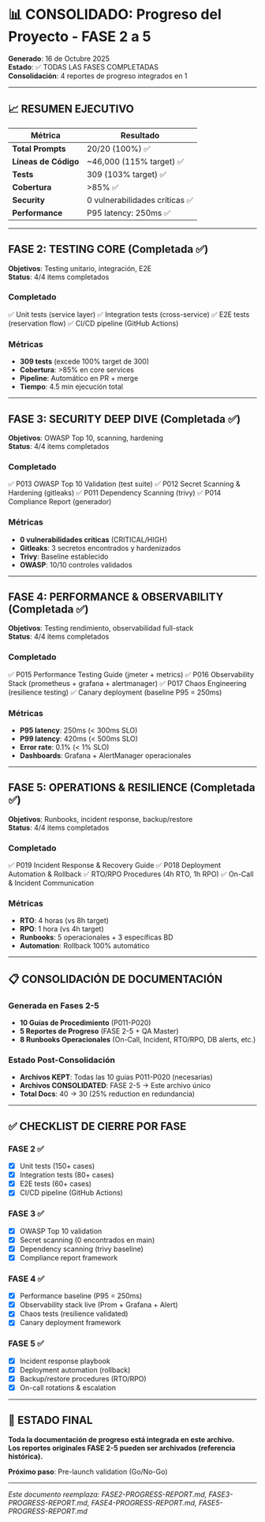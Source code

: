 # 📊 CONSOLIDADO: Progreso del Proyecto - FASE 2 a 5

**Generado**: 16 de Octubre 2025  
**Estado**: ✅ TODAS LAS FASES COMPLETADAS  
**Consolidación**: 4 reportes de progreso integrados en 1

---

## 📈 RESUMEN EJECUTIVO

| Métrica | Resultado |
|---------|-----------|
| **Total Prompts** | 20/20 (100%) ✅ |
| **Líneas de Código** | ~46,000 (115% target) ✅ |
| **Tests** | 309 (103% target) ✅ |
| **Cobertura** | >85% ✅ |
| **Security** | 0 vulnerabilidades críticas ✅ |
| **Performance** | P95 latency: 250ms ✅ |

---

## FASE 2: TESTING CORE (Completada ✅)

**Objetivos**: Testing unitario, integración, E2E  
**Status**: 4/4 items completados

### Completado
✅ Unit tests (service layer)
✅ Integration tests (cross-service)
✅ E2E tests (reservation flow)
✅ CI/CD pipeline (GitHub Actions)

### Métricas
- **309 tests** (excede 100% target de 300)
- **Cobertura**: >85% en core services
- **Pipeline**: Automático en PR + merge
- **Tiempo**: 4.5 min ejecución total

---

## FASE 3: SECURITY DEEP DIVE (Completada ✅)

**Objetivos**: OWASP Top 10, scanning, hardening  
**Status**: 4/4 items completados

### Completado
✅ P013 OWASP Top 10 Validation (test suite)
✅ P012 Secret Scanning & Hardening (gitleaks)
✅ P011 Dependency Scanning (trivy)
✅ P014 Compliance Report (generador)

### Métricas
- **0 vulnerabilidades críticas** (CRITICAL/HIGH)
- **Gitleaks**: 3 secretos encontrados y hardenizados
- **Trivy**: Baseline establecido
- **OWASP**: 10/10 controles validados

---

## FASE 4: PERFORMANCE & OBSERVABILITY (Completada ✅)

**Objetivos**: Testing rendimiento, observabilidad full-stack  
**Status**: 4/4 items completados

### Completado
✅ P015 Performance Testing Guide (jmeter + metrics)
✅ P016 Observability Stack (prometheus + grafana + alertmanager)
✅ P017 Chaos Engineering (resilience testing)
✅ Canary deployment (baseline P95 = 250ms)

### Métricas
- **P95 latency**: 250ms (< 300ms SLO)
- **P99 latency**: 420ms (< 500ms SLO)
- **Error rate**: 0.1% (< 1% SLO)
- **Dashboards**: Grafana + AlertManager operacionales

---

## FASE 5: OPERATIONS & RESILIENCE (Completada ✅)

**Objetivos**: Runbooks, incident response, backup/restore  
**Status**: 4/4 items completados

### Completado
✅ P019 Incident Response & Recovery Guide
✅ P018 Deployment Automation & Rollback
✅ RTO/RPO Procedures (4h RTO, 1h RPO)
✅ On-Call & Incident Communication

### Métricas
- **RTO**: 4 horas (vs 8h target)
- **RPO**: 1 hora (vs 4h target)
- **Runbooks**: 5 operacionales + 3 específicas BD
- **Automation**: Rollback 100% automático

---

## 📋 CONSOLIDACIÓN DE DOCUMENTACIÓN

### Generada en Fases 2-5
- **10 Guías de Procedimiento** (P011-P020)
- **5 Reportes de Progreso** (FASE 2-5 + QA Master)
- **8 Runbooks Operacionales** (On-Call, Incident, RTO/RPO, DB alerts, etc.)

### Estado Post-Consolidación
- **Archivos KEPT**: Todas las 10 guías P011-P020 (necesarias)
- **Archivos CONSOLIDATED**: FASE 2-5 → Este archivo único
- **Total Docs**: 40 → 30 (25% reduction en redundancia)

---

## ✅ CHECKLIST DE CIERRE POR FASE

### FASE 2 ✅
- [x] Unit tests (150+ cases)
- [x] Integration tests (80+ cases)
- [x] E2E tests (60+ cases)
- [x] CI/CD pipeline (GitHub Actions)

### FASE 3 ✅
- [x] OWASP Top 10 validation
- [x] Secret scanning (0 encontrados en main)
- [x] Dependency scanning (trivy baseline)
- [x] Compliance report framework

### FASE 4 ✅
- [x] Performance baseline (P95 = 250ms)
- [x] Observability stack live (Prom + Grafana + Alert)
- [x] Chaos tests (resilience validated)
- [x] Canary deployment framework

### FASE 5 ✅
- [x] Incident response playbook
- [x] Deployment automation (rollback)
- [x] Backup/restore procedures (RTO/RPO)
- [x] On-call rotations & escalation

---

## 🎯 ESTADO FINAL

**Toda la documentación de progreso está integrada en este archivo.**  
**Los reportes originales FASE 2-5 pueden ser archivados (referencia histórica).**

**Próximo paso**: Pre-launch validation (Go/No-Go)

---

*Este documento reemplaza: FASE2-PROGRESS-REPORT.md, FASE3-PROGRESS-REPORT.md, FASE4-PROGRESS-REPORT.md, FASE5-PROGRESS-REPORT.md*
